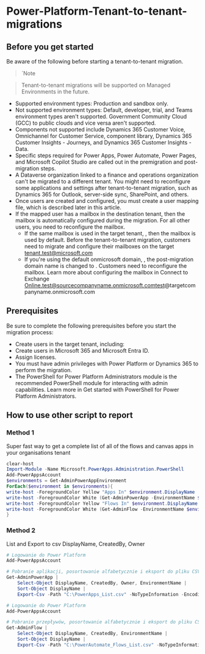 # Power-Platform-Tenant-to-tenant-migrations
## Before you get started
Be aware of the following before starting a tenant-to-tenant migration.

>`Note

>Tenant-to-tenant migrations will be supported on Managed Environments in the future.

- Supported environment types: Production and sandbox only.
- Not supported environment types: Default, developer, trial, and Teams environment types aren't supported. Government Community Cloud (GCC) to public clouds and vice versa aren't supported.
- Components not supported include Dynamics 365 Customer Voice, Omnichannel for Customer Service, component library, Dynamics 365 Customer Insights - Journeys, and Dynamics 365 Customer Insights - Data.
- Specific steps required for Power Apps, Power Automate, Power Pages, and Microsoft Copilot Studio are called out in the premigration and post-migration steps.
- A Dataverse organization linked to a finance and operations organization can't be migrated to a different tenant.
You might need to reconfigure some applications and settings after tenant-to-tenant migration, such as Dynamics 365 for Outlook, server-side sync, SharePoint, and others.
- Once users are created and configured, you must create a user mapping file, which is described later in this article.
- If the mapped user has a mailbox in the destination tenant, then the mailbox is automatically configured during the migration. For all other users, you need to reconfigure the mailbox.
    - If the same mailbox is used in the target tenant, , then the mailbox is used by default. Before the tenant-to-tenant migration, customers need to migrate and configure their mailboxes on the target tenant.test@microsoft.com
    - If you're using the default onmicrosoft domain, , the post-migration domain name is changed to . Customers need to reconfigure the mailbox. Learn more about configuring the mailbox in Connect to Exchange Online.test@sourcecompanyname.onmicrosoft.comtest@targetcompanyname.onmicrosoft.com

## Prerequisites
Be sure to complete the following prerequisites before you start the migration process:

- Create users in the target tenant, including:
- Create users in Microsoft 365 and Microsoft Entra ID.
- Assign licenses.
- You must have admin privileges with Power Platform or Dynamics 365 to perform the migration.
- The PowerShell for Power Platform Administrators module is the recommended PowerShell module for interacting with admin capabilities. Learn more in Get started with PowerShell for Power Platform Administrators.

## How to use other script to report
### Method 1
Super fast way to get a complete list of all of the flows and canvas apps in your organisations tenant
```powershell
clear-host
Import-Module -Name Microsoft.PowerApps.Administration.PowerShell
Add-PowerAppsAccount
$environments = Get-AdminPowerAppEnvironment
ForEach($environment in $environments){
write-host -ForegroundColor Yellow "Apps In" $environment.DisplayName
write-host -ForegroundColor White (Get-AdminPowerApp -EnvironmentName $environment.EnvironmentName |Select DisplayName | write-host -ForegroundColor White )
write-host -ForegroundColor Yellow "Flows In" $environment.DisplayName
write-host -ForegroundColor White (Get-AdminFlow -EnvironmentName $environment.EnvironmentName |Select DisplayName | write-host -ForegroundColor White)
} 
```
### Method 2
List and Export to csv DisplayName, CreatedBy, Owner
```powershell
# Logowanie do Power Platform
Add-PowerAppsAccount

# Pobranie aplikacji, posortowanie alfabetycznie i eksport do pliku CSV
Get-AdminPowerApp | 
    Select-Object DisplayName, CreatedBy, Owner, EnvironmentName | 
    Sort-Object DisplayName | 
    Export-Csv -Path "C:\PowerApps_List.csv" -NoTypeInformation -Encoding UTF8

# Logowanie do Power Platform
Add-PowerAppsAccount

# Pobranie przepływów, posortowanie alfabetycznie i eksport do pliku CSV
Get-AdminFlow | 
    Select-Object DisplayName, CreatedBy, EnvironmentName | 
    Sort-Object DisplayName | 
    Export-Csv -Path "C:\PowerAutomate_Flows_List.csv" -NoTypeInformation -Encoding UTF8 
```


